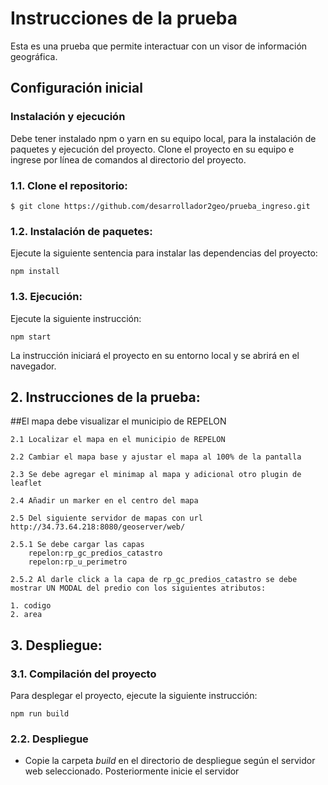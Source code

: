 # Instrucciones de la prueba
Esta es una prueba que permite interactuar con un visor de información geográfica.

## Configuración inicial

### Instalación y ejecución

Debe tener instalado npm o yarn en su equipo local, para la instalación de paquetes y ejecución del proyecto. Clone el proyecto en su equipo e ingrese por línea de comandos al directorio del proyecto.

### 1.1. Clone el repositorio:

```
$ git clone https://github.com/desarrollador2geo/prueba_ingreso.git
```

### 1.2. Instalación de paquetes:
Ejecute la siguiente sentencia para instalar las dependencias del proyecto:

    npm install

### 1.3. Ejecución:
Ejecute la siguiente instrucción:

    npm start

La instrucción iniciará el proyecto en su entorno local y se abrirá en el navegador.

## 2. Instrucciones de la prueba:

##El mapa debe visualizar el municipio de REPELON

    2.1 Localizar el mapa en el municipio de REPELON

    2.2 Cambiar el mapa base y ajustar el mapa al 100% de la pantalla

    2.3 Se debe agregar el minimap al mapa y adicional otro plugin de leaflet 

    2.4 Añadir un marker en el centro del mapa

    2.5 Del siguiente servidor de mapas con url http://34.73.64.218:8080/geoserver/web/

    2.5.1 Se debe cargar las capas 
        repelon:rp_gc_predios_catastro
        repelon:rp_u_perimetro

    2.5.2 Al darle click a la capa de rp_gc_predios_catastro se debe mostrar UN MODAL del predio con los siguientes atributos:

    1. codigo
    2. area


## 3. Despliegue:

### 3.1. Compilación del proyecto
Para desplegar el proyecto, ejecute la siguiente instrucción:
    
    npm run build

### 2.2. Despliegue

- Copie la carpeta *build* en el directorio de despliegue según el servidor web seleccionado. Posteriormente inicie el servidor

